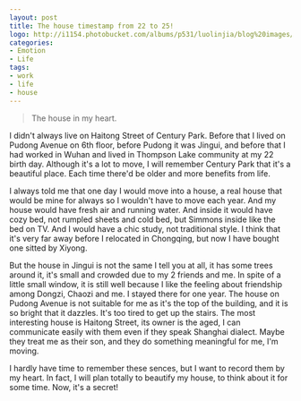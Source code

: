 ```yaml
---
layout: post
title: The house timestamp from 22 to 25!
logo: http://i1154.photobucket.com/albums/p531/luolinjia/blog%20images/76656BBAD41B_zpsf6d668a9.jpg
categories:
- Emotion
- Life
tags:
- work
- life
- house
---
```


> The house in my heart.    

I didn't always live on Haitong Street of Century Park. Before that I lived on Pudong Avenue on 6th floor, before Pudong it was Jingui, and before that I had worked in Wuhan and lived in Thompson Lake community at my 22 birth day. Although it's a lot to move, I will remember Century Park that it's a beautiful place. Each time there'd be older and more benefits from life.  

I always told me that one day I would move into a house, a real house that would be mine for always so I wouldn't have to move each year. And my house would have fresh air and running water. And inside it would have cozy bed, not rumpled sheets and cold bed, but Simmons inside like the bed on TV. And I would have a chic study, not traditional style. I think that it's very far away before I relocated in Chongqing, but now I have bought one sitted by Xiyong.   

But the house in Jingui is not the same I tell you at all, it has some trees around it, it's small and crowded due to my 2 friends and me. In spite of a little small window, it is still well because I like the feeling about friendship among Dongzi, Chaozi and me. I stayed there for one year. The house on Pudong Avenue is not suitable for me as it's the top of the building, and it is so bright that it dazzles. It's too tired to get up the stairs. The most interesting house is Haitong Street, its owner is the aged, I can communicate easily with them even if they speak Shanghai dialect. Maybe they treat me as their son, and they do something meaningful for me, I'm moving.  

I hardly have time to remember these sences, but I want to record them by my heart. In fact, I will plan totally to beautify my house, to think about it for some time. Now, it's a secret!
